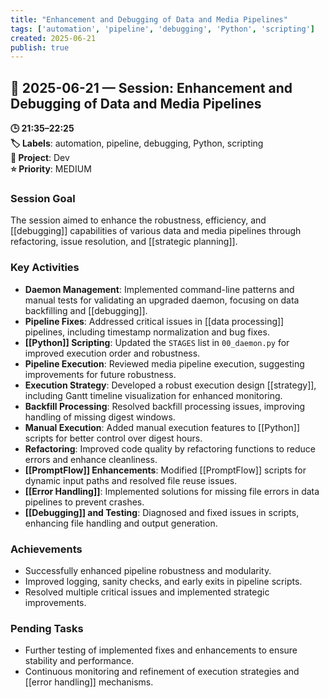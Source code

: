```yaml
---
title: "Enhancement and Debugging of Data and Media Pipelines"
tags: ['automation', 'pipeline', 'debugging', 'Python', 'scripting']
created: 2025-06-21
publish: true
---
```


## 📅 2025-06-21 — Session: Enhancement and Debugging of Data and Media Pipelines

**🕒 21:35–22:25**  
**🏷️ Labels**: automation, pipeline, debugging, Python, scripting  
**📂 Project**: Dev  
**⭐ Priority**: MEDIUM  


### Session Goal
The session aimed to enhance the robustness, efficiency, and [[debugging]] capabilities of various data and media pipelines through refactoring, issue resolution, and [[strategic planning]].

### Key Activities
- **Daemon Management**: Implemented command-line patterns and manual tests for validating an upgraded daemon, focusing on data backfilling and [[debugging]].
- **Pipeline Fixes**: Addressed critical issues in [[data processing]] pipelines, including timestamp normalization and bug fixes.
- **[[Python]] Scripting**: Updated the `STAGES` list in `00_daemon.py` for improved execution order and robustness.
- **Pipeline Execution**: Reviewed media pipeline execution, suggesting improvements for future robustness.
- **Execution Strategy**: Developed a robust execution design [[strategy]], including Gantt timeline visualization for enhanced monitoring.
- **Backfill Processing**: Resolved backfill processing issues, improving handling of missing digest windows.
- **Manual Execution**: Added manual execution features to [[Python]] scripts for better control over digest hours.
- **Refactoring**: Improved code quality by refactoring functions to reduce errors and enhance cleanliness.
- **[[PromptFlow]] Enhancements**: Modified [[PromptFlow]] scripts for dynamic input paths and resolved file reuse issues.
- **[[Error Handling]]**: Implemented solutions for missing file errors in data pipelines to prevent crashes.
- **[[Debugging]] and Testing**: Diagnosed and fixed issues in scripts, enhancing file handling and output generation.

### Achievements
- Successfully enhanced pipeline robustness and modularity.
- Improved logging, sanity checks, and early exits in pipeline scripts.
- Resolved multiple critical issues and implemented strategic improvements.

### Pending Tasks
- Further testing of implemented fixes and enhancements to ensure stability and performance.
- Continuous monitoring and refinement of execution strategies and [[error handling]] mechanisms.
